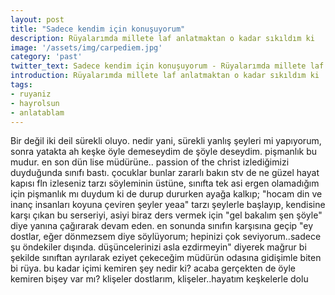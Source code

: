 ```yaml
---
layout: post
title: "Sadece kendim için konuşuyorum"
description: Rüyalarımda millete laf anlatmaktan o kadar sıkıldım ki
image: '/assets/img/carpediem.jpg'
category: 'past'
twitter_text: Sadece kendim için konuşuyorum - Rüyalarımda millete laf anlatmaktan o kadar sıkıldım ki
introduction: Rüyalarımda millete laf anlatmaktan o kadar sıkıldım ki
tags:
- ruyaniz
- hayrolsun
- anlatablam
---
```


Bir değil iki deil sürekli oluyo. nedir yani, sürekli yanlış şeyleri mi yapıyorum, sonra yatakta ah keşke öyle demeseydim de şöyle deseydim. pişmanlık bu mudur. en son dün lise müdürüne.. passion of the christ izlediğimizi duyduğunda sınıfı bastı. çocuklar bunlar zararlı bakın stv de ne güzel hayat kapısı fln izleseniz tarzı söyleminin üstüne, sınıfta tek asi ergen olamadığım için pişmanlık mı duydum ki de durup dururken ayağa kalkıp; "hocam din ve inanç insanları koyuna çeviren şeyler yeaa" tarzı şeylerle başlayıp, kendisine karşı çıkan bu serseriyi, asiyi biraz ders vermek için "gel bakalım şen şöyle" diye yanına çağırarak devam eden. en sonunda sınıfın karşısına geçip "ey dostlar, eğer dönmezsem diye söylüyorum; hepinizi çok seviyorum..sadece şu öndekiler dışında. düşüncelerinizi asla ezdirmeyin" diyerek mağrur bi şekilde sınıftan ayrılarak eziyet çekeceğim müdürün odasına gidişimle biten bi rüya. bu kadar içimi kemiren şey nedir ki? acaba gerçekten de öyle kemiren bişey var mı? klişeler dostlarım, klişeler..hayatım keşkelerle dolu
